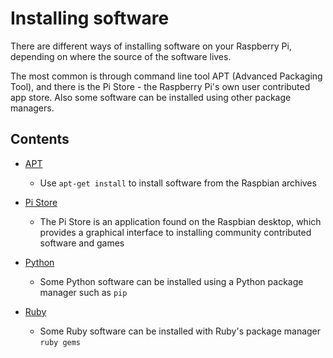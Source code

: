 # Installing software

There are different ways of installing software on your Raspberry Pi, depending on where the source of the software lives.

The most common is through command line tool APT (Advanced Packaging Tool), and there is the Pi Store - the Raspberry Pi's own user contributed app store. Also some software can be installed using other package managers.

## Contents

- [APT](apt.md)
    - Use ```apt-get install``` to install software from the Raspbian archives

- [Pi Store](pi-store.md)
    - The Pi Store is an application found on the Raspbian desktop, which provides a graphical interface to installing community contributed software and games

- [Python](python.md)
    - Some Python software can be installed using a Python package manager such as ```pip```

- [Ruby](ruby.md)
    - Some Ruby software can be installed with Ruby's package manager ```ruby gems```